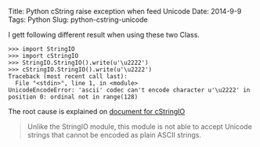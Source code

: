 Title: Python cString raise exception when feed Unicode
Date: 2014-9-9
Tags: Python
Slug: python-cstring-unicode

I gett following different result when using these two Class.

```ipython
>>> import StringIO
>>> import cStringIO
>>> StringIO.StringIO().write(u'\u2222')
>>> cStringIO.StringIO().write(u'\u2222')
Traceback (most recent call last):
  File "<stdin>", line 1, in <module>
UnicodeEncodeError: 'ascii' codec can't encode character u'\u2222' in position 0: ordinal not in range(128)
```

The root cause is explained on [document for cStringIO](https://docs.python.org/2/library/stringio.html#cStringIO.StringIO)

>Unlike the StringIO module, this module is not able to accept Unicode strings that cannot be encoded as plain ASCII strings.

